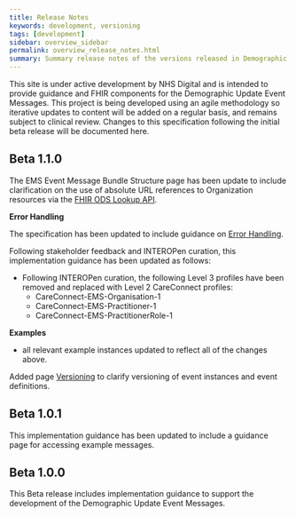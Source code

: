 ```yaml
---
title: Release Notes
keywords: development, versioning
tags: [development]
sidebar: overview_sidebar
permalink: overview_release_notes.html
summary: Summary release notes of the versions released in Demographic Update Event Messages Implementation Guide
---
```


This site is under active development by NHS Digital and is intended to provide guidance and FHIR components for the Demographic Update Event Messages. This project is being developed using an agile methodology so iterative updates to content will be added on a regular basis, and remains subject to clinical review. Changes to this specification following the initial beta release will be documented here.

## Beta 1.1.0 ##

The EMS Event Message Bundle Structure page has been update to include clarification on the use of absolute URL references to Organization resources via the [FHIR ODS Lookup API](https://developer.nhs.uk/apis/ods).

**Error Handling**

The specification has been updated to include guidance on [Error Handling](explore_errors.html).

Following stakeholder feedback and INTEROPen curation, this implementation guidance has been updated as follows:

- Following INTEROPen curation, the following Level 3 profiles have been removed and replaced with Level 2 CareConnect profiles:
	- CareConnect-EMS-Organisation-1
	- CareConnect-EMS-Practitioner-1
	- CareConnect-EMS-PractitionerRole-1

**Examples** 
- all relevant example instances updated to reflect all of the changes above.

Added page [Versioning](explore_event_versioning.html) to clarify versioning of event instances and event definitions.

## Beta 1.0.1 ##
This implementation guidance has been updated to include a guidance page for accessing example messages.
 
## Beta 1.0.0 ##
This Beta release includes implementation guidance to support the development of the Demographic Update Event Messages.


